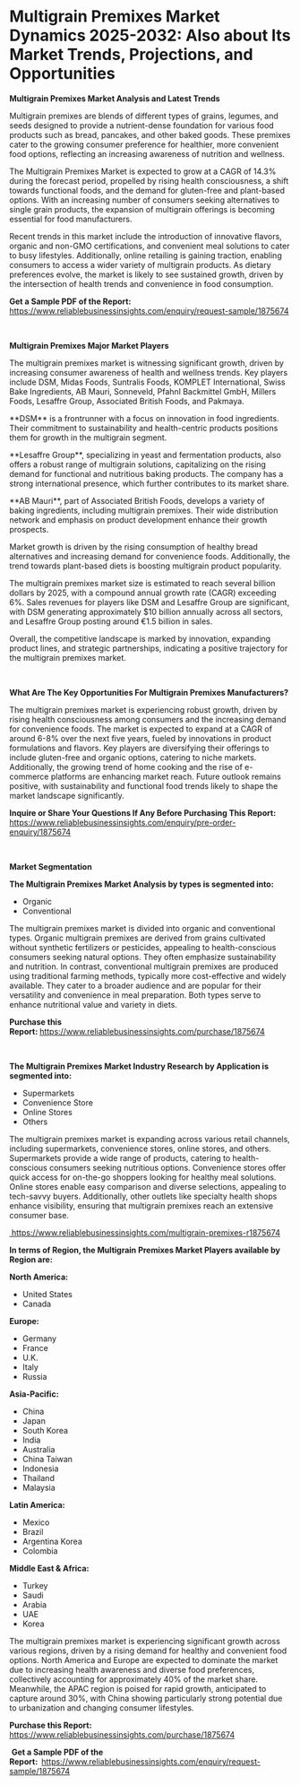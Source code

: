 <p><h1>Multigrain Premixes Market Dynamics 2025-2032: Also about Its Market Trends, Projections, and Opportunities</h1></p><p><strong>Multigrain Premixes Market Analysis and Latest Trends</strong></p>
<p><p>Multigrain premixes are blends of different types of grains, legumes, and seeds designed to provide a nutrient-dense foundation for various food products such as bread, pancakes, and other baked goods. These premixes cater to the growing consumer preference for healthier, more convenient food options, reflecting an increasing awareness of nutrition and wellness.</p><p>The Multigrain Premixes Market is expected to grow at a CAGR of 14.3% during the forecast period, propelled by rising health consciousness, a shift towards functional foods, and the demand for gluten-free and plant-based options. With an increasing number of consumers seeking alternatives to single grain products, the expansion of multigrain offerings is becoming essential for food manufacturers. </p><p>Recent trends in this market include the introduction of innovative flavors, organic and non-GMO certifications, and convenient meal solutions to cater to busy lifestyles. Additionally, online retailing is gaining traction, enabling consumers to access a wider variety of multigrain products. As dietary preferences evolve, the market is likely to see sustained growth, driven by the intersection of health trends and convenience in food consumption.</p></p>
<p><strong>Get a Sample PDF of the Report:&nbsp;</strong> <a href="https://www.reliablebusinessinsights.com/enquiry/request-sample/1875674?utm_campaign=3460&utm_medium=2&utm_source=Github&utm_content=ia&utm_term=16042025&utm_id=multigrain-premixes">https://www.reliablebusinessinsights.com/enquiry/request-sample/1875674</a></p>
<p>&nbsp;</p>
<p><strong>Multigrain Premixes Major Market Players</strong></p>
<p><p>The multigrain premixes market is witnessing significant growth, driven by increasing consumer awareness of health and wellness trends. Key players include DSM, Midas Foods, Suntralis Foods, KOMPLET International, Swiss Bake Ingredients, AB Mauri, Sonneveld, Pfahnl Backmittel GmbH, Millers Foods, Lesaffre Group, Associated British Foods, and Pakmaya.</p><p>**DSM** is a frontrunner with a focus on innovation in food ingredients. Their commitment to sustainability and health-centric products positions them for growth in the multigrain segment.</p><p>**Lesaffre Group**, specializing in yeast and fermentation products, also offers a robust range of multigrain solutions, capitalizing on the rising demand for functional and nutritious baking products. The company has a strong international presence, which further contributes to its market share.</p><p>**AB Mauri**, part of Associated British Foods, develops a variety of baking ingredients, including multigrain premixes. Their wide distribution network and emphasis on product development enhance their growth prospects.</p><p>Market growth is driven by the rising consumption of healthy bread alternatives and increasing demand for convenience foods. Additionally, the trend towards plant-based diets is boosting multigrain product popularity.</p><p>The multigrain premixes market size is estimated to reach several billion dollars by 2025, with a compound annual growth rate (CAGR) exceeding 6%. Sales revenues for players like DSM and Lesaffre Group are significant, with DSM generating approximately $10 billion annually across all sectors, and Lesaffre Group posting around €1.5 billion in sales.</p><p>Overall, the competitive landscape is marked by innovation, expanding product lines, and strategic partnerships, indicating a positive trajectory for the multigrain premixes market.</p></p>
<p>&nbsp;</p>
<p><strong>What Are The Key Opportunities For Multigrain Premixes Manufacturers?</strong></p>
<p><p>The multigrain premixes market is experiencing robust growth, driven by rising health consciousness among consumers and the increasing demand for convenience foods. The market is expected to expand at a CAGR of around 6-8% over the next five years, fueled by innovations in product formulations and flavors. Key players are diversifying their offerings to include gluten-free and organic options, catering to niche markets. Additionally, the growing trend of home cooking and the rise of e-commerce platforms are enhancing market reach. Future outlook remains positive, with sustainability and functional food trends likely to shape the market landscape significantly.</p></p>
<p><strong>Inquire or Share Your Questions If Any Before Purchasing This Report:</strong> <a href="https://www.reliablebusinessinsights.com/enquiry/pre-order-enquiry/1875674?utm_campaign=3460&utm_medium=2&utm_source=Github&utm_content=ia&utm_term=16042025&utm_id=multigrain-premixes">https://www.reliablebusinessinsights.com/enquiry/pre-order-enquiry/1875674</a></p>
<p>&nbsp;</p>
<p><strong>Market Segmentation</strong></p>
<p><strong>The Multigrain Premixes Market Analysis by types is segmented into:</strong></p>
<p><ul><li>Organic</li><li>Conventional</li></ul></p>
<p><p>The multigrain premixes market is divided into organic and conventional types. Organic multigrain premixes are derived from grains cultivated without synthetic fertilizers or pesticides, appealing to health-conscious consumers seeking natural options. They often emphasize sustainability and nutrition. In contrast, conventional multigrain premixes are produced using traditional farming methods, typically more cost-effective and widely available. They cater to a broader audience and are popular for their versatility and convenience in meal preparation. Both types serve to enhance nutritional value and variety in diets.</p></p>
<p><strong>Purchase this Report:&nbsp;</strong><a href="https://www.reliablebusinessinsights.com/purchase/1875674?utm_campaign=3460&utm_medium=2&utm_source=Github&utm_content=ia&utm_term=16042025&utm_id=multigrain-premixes">https://www.reliablebusinessinsights.com/purchase/1875674</a></p>
<p>&nbsp;</p>
<p><strong>The Multigrain Premixes Market Industry Research by Application is segmented into:</strong></p>
<p><ul><li>Supermarkets</li><li>Convenience Store</li><li>Online Stores</li><li>Others</li></ul></p>
<p><p>The multigrain premixes market is expanding across various retail channels, including supermarkets, convenience stores, online stores, and others. Supermarkets provide a wide range of products, catering to health-conscious consumers seeking nutritious options. Convenience stores offer quick access for on-the-go shoppers looking for healthy meal solutions. Online stores enable easy comparison and diverse selections, appealing to tech-savvy buyers. Additionally, other outlets like specialty health shops enhance visibility, ensuring that multigrain premixes reach an extensive consumer base.</p></p>
<p><a href="https://www.reliablebusinessinsights.com/multigrain-premixes-r1875674?utm_campaign=3460&utm_medium=2&utm_source=Github&utm_content=ia&utm_term=16042025&utm_id=multigrain-premixes">&nbsp;https://www.reliablebusinessinsights.com/multigrain-premixes-r1875674</a></p>
<p><strong>In terms of Region, the Multigrain Premixes Market Players available by Region are:</strong></p>
<p>
    <p> <strong> North America: </strong>
        <ul>
            <li>United States</li>
            <li>Canada</li>
        </ul>
        </p> 
    <p> <strong> Europe: </strong>
        <ul>
            <li>Germany</li>
            <li>France</li>
            <li>U.K.</li>
            <li>Italy</li>
            <li>Russia</li>
        </ul>
        </p> 
    <p> <strong> Asia-Pacific: </strong>
        <ul>
            <li>China</li>
            <li>Japan</li>
            <li>South Korea</li>
            <li>India</li>
            <li>Australia</li>
            <li>China Taiwan</li>
            <li>Indonesia</li>
            <li>Thailand</li>
            <li>Malaysia</li>
        </ul>
        </p> 
    <p> <strong> Latin America: </strong>
        <ul>
            <li>Mexico</li>
            <li>Brazil</li>
            <li>Argentina Korea</li>
            <li>Colombia</li>
        </ul>
        </p> 
    <p> <strong> Middle East & Africa: </strong>
        <ul>
            <li>Turkey</li>
            <li>Saudi</li>
            <li>Arabia</li>
            <li>UAE</li>
            <li>Korea</li>
        </ul>
    </p>
    </p>
<p><p>The multigrain premixes market is experiencing significant growth across various regions, driven by a rising demand for healthy and convenient food options. North America and Europe are expected to dominate the market due to increasing health awareness and diverse food preferences, collectively accounting for approximately 40% of the market share. Meanwhile, the APAC region is poised for rapid growth, anticipated to capture around 30%, with China showing particularly strong potential due to urbanization and changing consumer lifestyles.</p></p>
<p><strong>Purchase this Report: </strong><a href="https://www.reliablebusinessinsights.com/purchase/1875674?utm_campaign=3460&utm_medium=2&utm_source=Github&utm_content=ia&utm_term=16042025&utm_id=multigrain-premixes">https://www.reliablebusinessinsights.com/purchase/1875674</a></p>
<p>&nbsp;<strong>Get a Sample PDF of the Report:&nbsp;&nbsp;</strong><a href="https://www.reliablebusinessinsights.com/enquiry/request-sample/1875674?utm_campaign=3460&utm_medium=2&utm_source=Github&utm_content=ia&utm_term=16042025&utm_id=multigrain-premixes">https://www.reliablebusinessinsights.com/enquiry/request-sample/1875674</a></p>
<p><strong></strong></p>
<p><p></p><p></p><p></p></p>